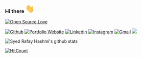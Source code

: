 ### Hi there <img src="https://raw.githubusercontent.com/syedrafayhashmi/syedrafayhashmi/master/Hi.gif" width="30px"> 

[![Open Source Love](https://badges.frapsoft.com/os/v2/open-source.svg?v=103)](https://github.com/syedrafayhashmi)

[![Github](https://img.shields.io/badge/-Github-000?style=flat&logo=Github&logoColor=white)](https://github.com/syedrafayhashmi)
[![Portfolio Website](https://img.shields.io/badge/Website-Portfolio%20Website-blue)](https://syedrafayhashmi.me)
[![Linkedin](https://img.shields.io/badge/-LinkedIn-blue?style=flat&logo=Linkedin&logoColor=white)](https://www.linkedin.com/in/syed-rafay-hashmi-93a83428/)
[![Instagram](https://img.shields.io/badge/-Instagram-c13584?style=flat&labelColor=c13584&logo=instagram&logoColor=white)](https://www.instagram.com/syedrafayhashmi/)
[![Gmail](https://img.shields.io/badge/-Gmail-c14438?style=flat&logo=Gmail&logoColor=white)](mailto:rafaysidsid@gmail.com)
<a href="https://wa.me/923343403220?text=Hi Rafay">
  <img src="https://img.shields.io/badge/WHATSAPP-%2325D366.svg?&style=flat-square&logo=whatsapp&logoColor=white" />
</a>


<!--
**syedrafayhashmi/syedrafayhashmi** is a ✨ _special_ ✨ repository because its `README.md` (this file) appears on your GitHub profile.

Here are some ideas to get you started: 

- 🔭 I’m currently working on 
- 🌱 I’m currently learning ReactJS
- 👯 I’m looking to collaborate on startups
- 🤔 I’m looking for help with ...
- 💬 Ask me about anything
- 📫 How to reach me: 
- 😄 Pronouns: ...
- ⚡ Fun fact: ... -->

![Syed Rafay Hashmi's github stats](https://github-readme-stats.vercel.app/api?username=syedrafayhashmi&show_icons=true&theme=dracula)

[![HitCount](https://hits.dwyl.com/syedrafayhashmi/syedrafayhashmi.svg)](https://hits.dwyl.com/syedrafayhashmi/syedrafayhashmi)
